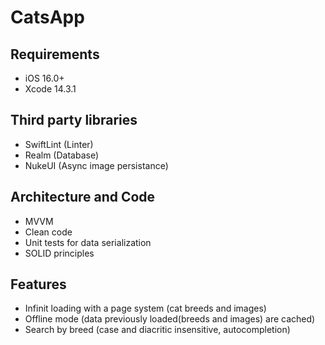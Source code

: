 # CatsApp

## Requirements

- iOS 16.0+
- Xcode 14.3.1

## Third party libraries

- SwiftLint (Linter)
- Realm (Database)
- NukeUI (Async image persistance)

## Architecture and Code

- MVVM
- Clean code
- Unit tests for data serialization
- SOLID principles

## Features

- Infinit loading with a page system (cat breeds and images)
- Offline mode (data previously loaded(breeds and images) are cached)
- Search by breed (case and diacritic insensitive, autocompletion)
